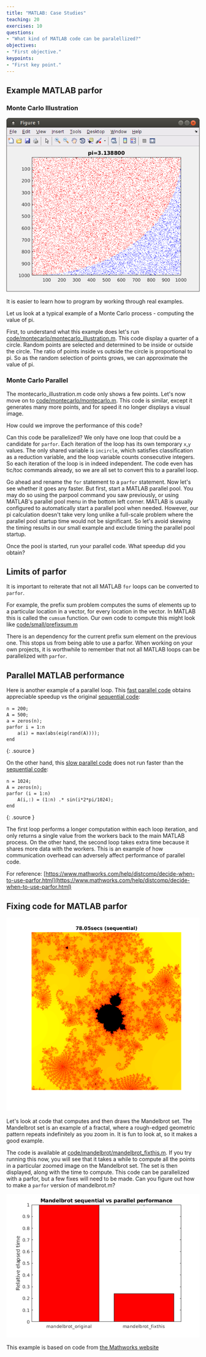 ```yaml
---
title: "MATLAB: Case Studies"
teaching: 20
exercises: 10
questions:
- "What kind of MATLAB code can be paralellized?"
objectives:
- "First objective."
keypoints:
- "First key point."
---
```


## Example MATLAB parfor

### Monte Carlo Illustration

![Monte Carlo Illustration](../fig/montecarlo_illustration.png)

It is easier to learn how to program by working through real examples.

Let us look at a typical example of a Monte Carlo process - computing the value of pi.

First, to understand what this example does let's run [code/montecarlo/montecarlo_illustration.m](../code/montecarlo/montecarlo_illustration.m).  This code display a quarter of a circle.  Random points are selected and determined to be inside or outside the circle.  The ratio of points inside vs outside the circle is proportional to pi.  So as the random selection of points grows, we can approximate the value of pi.

### Monte Carlo Parallel

The montecarlo_illustration.m code only shows a few points.  Let's now move on to [code/montecarlo/montecarlo.m](../code/montecarlo/montecarlo.m).  This code is similar, except it generates many more points, and for speed it no longer displays a visual image.

How could we improve the performance of this code?

Can this code be parallelized?  We only have one loop that could be a candidate for `parfor`. Each iteration of the loop has its own temporary `x`,`y` values.  The only shared variable is `incircle`, which satisfies classification as a reduction variable, and the loop variable counts consecutive integers.  So each iteration of the loop is in indeed independent.  The code even has tic/toc commands already, so we are all set to convert this to a parallel loop.

Go ahead and rename the `for` statement to a `parfor` statement.  Now let's see whether it goes any faster.  But first, start a MATLAB parallel pool.  You may do so using the parpool command you saw previously, or using MATLAB's parallel pool menu in the bottom left corner.  MATLAB is usually configured to automatically start a parallel pool when needed.  However, our pi calculation doesn't take very long unlike a full-scale problem where the parallel pool startup time would not be significant.  So let's avoid skewing the timing results in our small example and exclude timing the parallel pool startup.

Once the pool is started, run your parallel code.  What speedup did you obtain?

## Limits of parfor

It is important to reiterate that not all MATLAB `for` loops can be converted to `parfor`.

For example, the prefix sum problem computes the sums of elements up to a particular location in a vector, for every location in the vector.  In MATLAB this is called the `cumsum` function.  Our own code to compute this might look like [code/small/prefixsum.m](../code/small/prefixsum.m)

There is an dependency for the current prefix sum element on the previous one.  This stops us from being able to use a parfor.  When working on your own projects, it is worthwhile to remember that not all MATLAB loops can be parallelized with `parfor`.

## Parallel MATLAB performance

Here is another example of a parallel loop.  This [fast parallel code](../code/parallel_fast/spectral_radius_parallel.m) obtains appreciable speedup vs the original [sequential code](../code/parallel_fast/spectral_radius.m):
~~~
n = 200;
A = 500;
a = zeros(n);
parfor i = 1:n
    a(i) = max(abs(eig(rand(A))));
end
~~~
{: .source }

On the other hand, this [slow parallel code](../code/parallel_slow/sinecalc_parallel.m) does not run faster than the [sequential code](../code/parallel_slow/sinecalc.m):
~~~
n = 1024;
A = zeros(n);
parfor (i = 1:n)
    A(i,:) = (1:n) .* sin(i*2*pi/1024);
end
~~~
{: .source }

The first loop performs a longer computation within each loop iteration, and only returns a single value from the workers back to the main MATLAB process.  On the other hand, the second loop takes extra time because it shares more data with the workers.  This is an example of how communication overhead can adversely affect performance of parallel code.

For reference: [https://www.mathworks.com/help/distcomp/decide-when-to-use-parfor.html](https://www.mathworks.com/help/distcomp/decide-when-to-use-parfor.html)

## Fixing code for MATLAB parfor

![Mandelbrot](../fig/mandelbrot.png)

Let's look at code that computes and then draws the Mandelbrot set. The Mandelbrot set is an example of a fractal, where a rough-edged geometric pattern repeats indefinitely as you zoom in.  It is fun to look at, so it makes a good example.


The code is available at [code/mandelbrot/mandelbrot_fixthis.m](../code/mandelbrot/mandelbrot_fixthis.m).  If you try running this now, you will see that it takes a while to compute all the points in a particular zoomed image on the Mandelbrot set.  The set is then displayed, along with the time to compute.  This code can be parallelized with a parfor, but a few fixes will need to be made.  Can you figure out how to make a `parfor` version of mandelbrot.m?

![Filter Image Speedup](../fig/speedup_mandelbrot.png)

This example is based on code from [the Mathworks website](https://www.mathworks.com/help/distcomp/examples/illustrating-three-approaches-to-gpu-computing-the-mandelbrot-set.html)


